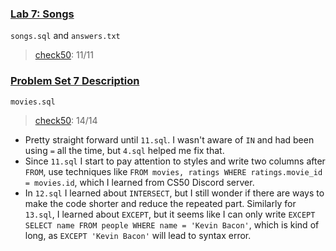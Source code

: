 ### [Lab 7: Songs](https://cs50.harvard.edu/x/2023/labs/7/)
`songs.sql` and `answers.txt`
> [check50](https://submit.cs50.io/check50/f36bfeb6470eea197f2154f1c0d6feebb2d9d194): 11/11  

### [Problem Set 7 Description](https://cs50.harvard.edu/x/2023/psets/7/)
`movies.sql`
> [check50](https://submit.cs50.io/check50/dab39e2489abae8dde8e6185f3a4cf0b05308af5): 14/14  
- Pretty straight forward until `11.sql`. I wasn't aware of `IN` and had been using `=` all the time, but `4.sql` helped me fix that. 
- Since `11.sql` I start to pay attention to styles and write two columns after `FROM`, use techniques like `FROM movies, ratings WHERE ratings.movie_id = movies.id`, which I learned from CS50 Discord server. 
- In `12.sql` I learned about `INTERSECT`, but I still wonder if there are ways to make the code shorter and reduce the repeated part. Similarly for `13.sql`, I learned about `EXCEPT`, but it seems like I can only write `EXCEPT SELECT name FROM people WHERE name = 'Kevin Bacon'`, which is kind of long, as `EXCEPT 'Kevin Bacon'` will lead to syntax error. 
